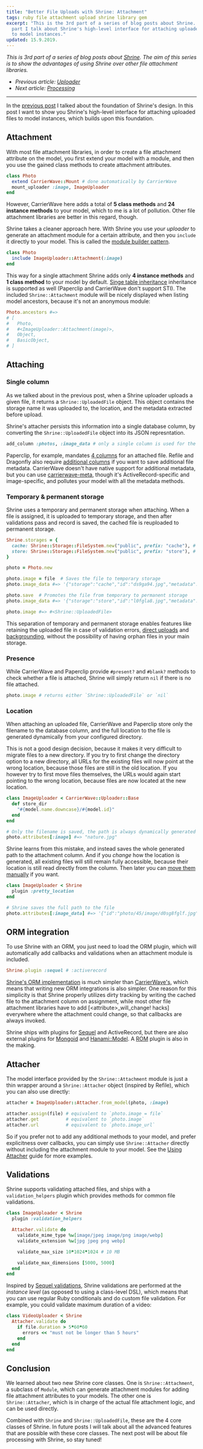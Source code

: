 ```yaml
---
title: "Better File Uploads with Shrine: Attachment"
tags: ruby file attachment upload shrine library gem
excerpt: "This is the 3rd part of a series of blog posts about Shrine. In this
  part I talk about Shrine's high-level interface for attaching uploaded files
  to model instances."
updated: 15.9.2019.
---
```


*This is 3rd part of a series of blog posts about [Shrine]. The aim of this
series is to show the advantages of using Shrine over other file attachment
libraries.*

* *Previous article: [Uploader](https://twin.github.io/better-file-uploads-with-shrine-uploader)*
* *Next article: [Processing](https://twin.github.io/better-file-uploads-with-shrine-processing)*

----

In the [previous post] I talked about the foundation of Shrine's design. In
this post I want to show you Shrine's high-level interface for attaching
uploaded files to model instances, which builds upon this foundation.

## Attachment

With most file attachment libraries, in order to create a file attachment
attribute on the model, you first extend your model with a module, and then
you use the gained class methods to create attachment attributes.

```rb
class Photo
  extend CarrierWave::Mount # done automatically by CarrierWave
  mount_uploader :image, ImageUploader
end
```

However, CarrierWave here adds a total of **5 class methods** and **24 instance
methods** to your model, which to me is a lot of pollution. Other file
attachment libraries are better in this regard, though.

Shrine takes a cleaner approach here. With Shrine you use *your uploader* to
generate an attachment module for a certain attribute, and then you `include` it
directly to your model. This is called the [module builder pattern].

```rb
class Photo
  include ImageUploader::Attachment(:image)
end
```

This way for a single attachment Shrine adds only **4 instance methods** and
**1 class method** to your model by default. [Singe table inheritance][STI]
inheritance is supported as well (Paperclip and CarrierWave don't support STI).
The included `Shrine::Attachment` module will be nicely displayed when listing
model ancestors, because it's not an anonymous module:

```rb
Photo.ancestors #=>
# [
#   Photo,
#   #<ImageUploader::Attachment(image)>,
#   Object,
#   BasicObject,
# ]
```

## Attaching

### Single column

As we talked about in the previous post, when a Shrine uploader uploads a given
file, it returns a `Shrine::UploadedFile` object. This object contains
the storage name it was uploaded to, the location, and the metadata extracted
before upload.

Shrine's attacher persists this information into a single database column, by
converting the `Shrine::UploadedFile` object into its JSON represntation.

```rb
add_column :photos, :image_data # only a single column is used for the attachment
```

Paperclip, for example, mandates [4 columns][paperclip columns] for an attached
file. Refile and Dragonfly also require [additional columns][magic attributes]
if you want to save additional file metadata. CarrierWave doesn't have native
support for additional metadata, but you can use [carrierwave-meta], though
it's ActiveRecord-specific and image-specific, and pollutes your model with all
the metadata methods.

### Temporary & permanent storage

Shrine uses a temporary and permanent storage when attaching. When a file is
assigned, it is uploaded to temporary storage, and then after validations pass
and record is saved, the cached file is reuploaded to permanent storage.

```rb
Shrine.storages = {
  cache: Shrine::Storage::FileSystem.new("public", prefix: "cache"), # temporary
  store: Shrine::Storage::FileSystem.new("public", prefix: "store"), # permanent
}
```
```rb
photo = Photo.new

photo.image = file  # Saves the file to temporary storage
photo.image_data #=> '{"storage":"cache","id":"ds9ga94.jpg","metadata":{...}}'

photo.save  # Promotes the file from temporary to permanent storage
photo.image_data #=> '{"storage":"store","id":"l0fgla8.jpg","metadata":{...}}'

photo.image #=> #<Shrine::UploadedFile>
```

This separation of temporary and permanent storage enables features like
retaining the uploaded file in case of validation errors, [direct uploads] and
[backgrounding], without the possibility of having orphan files in your main
storage.

### Presence

While CarrierWave and Paperclip provide `#present?` and `#blank?` methods to
check whether a file is attached, Shrine will simply return `nil` if there is
no file attached.

```rb
photo.image # returns either `Shrine::UploadedFile` or `nil`
```

### Location

When attaching an uploaded file, CarrierWave and Paperclip store only the
filename to the database column, and the full location to the file is generated
dynamically from your configured directory.

This is not a good design decision, because it makes it very difficult to
migrate files to a new directory. If you try to first change the directory
option to a new directory, all URLs for the existing files will now point at
the wrong location, because those files are still in the old location. If you
however try to first move files themselves, the URLs would again start pointing
to the wrong location, because files are now located at the new location.

```rb
class ImageUploader < CarrierWave::Uploader::Base
  def store_dir
    "#{model.name.downcase}/#{model.id}"
  end
end
```
```rb
# Only the filename is saved, the path is always dynamically generated
photo.attributes[:image] #=> "nature.jpg"
```

Shrine learns from this mistake, and instead saves the whole generated path to
the attachment column. And if you *change* how the location is generated, all
existing files will still remain fully accessible, because their location is
still read directly from the column. Then later you can [move them
manually][shrine moving files] if you want.

```rb
class ImageUploader < Shrine
  plugin :pretty_location
end
```
```rb
# Shrine saves the full path to the file
photo.attributes[:image_data] #=> '{"id":"photo/45/image/d0sg8fglf.jpg",...}'
```

## ORM integration

To use Shrine with an ORM, you just need to load the ORM plugin, which will
automatically add callbacks and validations when an attachment module is
included.

```rb
Shrine.plugin :sequel # :activerecord
```

[Shrine's ORM implementation][shrine activerecord] is much simpler than
[CarrierWave's][carrierwave activerecord], which means that writing new ORM
integrations is also simpler. One reason for this simplicity is that Shrine
properly utilizes dirty tracking by writing the cached file to the attachment
column on assignment, while most other file attachment libraries have to add
[\<attribute\>_will_change! hacks] everywhere where the attachment could
change, so that callbacks are always invoked.

Shrine ships with plugins for [Sequel] and ActiveRecord, but there are also
external plugins for [Mongoid][shrine-mongoid] and
[Hanami::Model][hanami-shrine]. A [ROM][shrine-rom] plugin is also in the
making.

## Attacher

The model interface provided by the `Shrine::Attachment` module is just a thin
wrapper around a `Shrine::Attacher` object (inspired by Refile), which you can
also use directly:

```rb
attacher = ImageUploader::Attacher.from_model(photo, :image)

attacher.assign(file) # equivalent to `photo.image = file`
attacher.get          # equivalent to `photo.image`
attacher.url          # equivalent to `photo.image_url`
```

So if you prefer not to add any additional methods to your model, and prefer
explicitness over callbacks, you can simply use `Shrine::Attacher` directly
without including the attachment module to your model. See the [Using Attacher]
guide for more examples.

## Validations

Shrine supports validating attached files, and ships with a
`validation_helpers` plugin which provides methods for common file validations.

```rb
class ImageUploader < Shrine
  plugin :validation_helpers

  Attacher.validate do
    validate_mime_type %w[image/jpeg image/png image/webp]
    validate_extension %w[jpg jpeg png webp]

    validate_max_size 10*1024*1024 # 10 MB

    validate_max_dimensions [5000, 5000]
  end
end
```

Inspired by [Sequel validations], Shrine validations are performed at the
*instance level* (as opposed to using a class-level DSL), which means that you
can use regular Ruby conditionals and do custom file validation. For example,
you could validate maximum duration of a video:

```rb
class VideoUploader < Shrine
  Attacher.validate do
    if file.duration > 5*60*60
      errors << "must not be longer than 5 hours"
    end
  end
end
```

## Conclusion

We learned about two new Shrine core classes. One is `Shrine::Attachment`, a
subclass of `Module`, which can generate attachment modules for adding file
attachment attributes to your models. The other one is `Shrine::Attacher`,
which is in charge of the actual file attachment logic, and can be used
directly.

Combined with `Shrine` and `Shrine::UploadedFile`, these are the 4 core classes
of Shrine. In future posts I will talk about all the advanced features that are
possible with these core classes. The next post will be about file processing
with Shrine, so stay tuned!

[Shrine]: https://github.com/shrinerb/shrine
[previous post]: https://twin.github.io/better-file-uploads-with-shrine-uploader/
[CarrierWave::Mount]: https://github.com/carrierwaveuploader/carrierwave/blob/1dbc8be0bb8cf3b48600c5451084ee13445747b0/lib/carrierwave/mount.rb
[paperclip columns]: https://github.com/thoughtbot/paperclip/blob/7edb35a2a9a80c9598dfde235c7e593c023fc914/lib/paperclip/schema.rb#L6-L9
[magic attributes]: http://markevans.github.io/dragonfly/models#magic-attributes
[carrierwave-meta]: https://github.com/gzigzigzeo/carrierwave-meta/
[Sequel]: https://github.com/jeremyevans/sequel
[shrine-mongoid]: https://github.com/shrinerb/shrine-mongoid
[hanami-shrine]: https://github.com/katafrakt/hanami-shrine
[shrine-rom]: https://github.com/shrinerb/shrine-rom-example/blob/30ff892216d18ee2b64a1b784a06e489bb3be75d/config/shrine-rom.rb
[shrine activerecord]: https://github.com/shrinerb/shrine/blob/master/lib/shrine/plugins/activerecord.rb
[carrierwave activerecord]: https://github.com/carrierwaveuploader/carrierwave/blob/master/lib/carrierwave/orm/activerecord.rb
[<attribute>_will_change! hacks]: https://github.com/carrierwaveuploader/carrierwave/blob/1dbc8be0bb8cf3b48600c5451084ee13445747b0/lib/carrierwave/orm/activerecord.rb#L67
[shrine moving files]: https://shrinerb.com/docs/changing-location
[STI]: http://api.rubyonrails.org/classes/ActiveRecord/Inheritance.html
[Using Attacher]: https://shrinerb.com/docs/attacher
[Sequel validations]: http://sequel.jeremyevans.net/rdoc-plugins/classes/Sequel/Plugins/ValidationHelpers.html
[direct uploads]: https://shrinerb.com/docs/getting-started#direct-uploads
[backgrounding]: https://shrinerb.com/docs/getting-started#backgrounding
[module builder pattern]: https://dejimata.com/2017/5/20/the-ruby-module-builder-pattern
